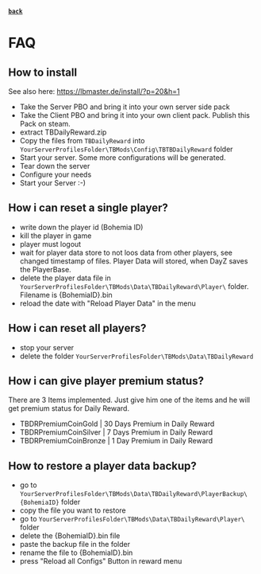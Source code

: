 [**`back`**](./Readme.md)

# FAQ

## How to install

See also here: https://lbmaster.de/install/?p=20&h=1

- Take the Server PBO and bring it into your own server side pack
- Take the Client PBO and bring it into your own client pack. Publish this Pack on steam.
- extract TBDailyReward.zip
- Copy the files from `TBDailyReward` into `YourServerProfilesFolder\TBMods\Config\TBTBDailyReward` folder
- Start your server. Some more configurations will be generated.
- Tear down the server
- Configure your needs
- Start your Server :-)

## How i can reset a single player?
- write down the player id (Bohemia ID)
- kill the player in game
- player must logout
- wait for player data store to not loos data from other players, see changed timestamp of files. Player Data will stored, when DayZ saves the PlayerBase.
- delete the player data file in `YourServerProfilesFolder\TBMods\Data\TBDailyReward\Player\` folder. Filename is {BohemiaID}.bin
- reload the date with "Reload Player Data" in the menu

## How i can reset all players?
- stop your server
- delete the folder `YourServerProfilesFolder\TBMods\Data\TBDailyReward`

## How i can give player premium status?

There are 3 Items implemented. Just give him one of the items and he will get premium status for Daily Reward.

- TBDRPremiumCoinGold | 30 Days Premium in Daily Reward
- TBDRPremiumCoinSilver | 7 Days Premium in Daily Reward
- TBDRPremiumCoinBronze | 1 Day Premium in Daily Reward

## How to restore a player data backup?
- go to `YourServerProfilesFolder\TBMods\Data\TBDailyReward\PlayerBackup\{BohemiaID}` folder
- copy the file you want to restore
- go to `YourServerProfilesFolder\TBMods\Data\TBDailyReward\Player\` folder
- delete the {BohemiaID}.bin file
- paste the backup file in the folder
- rename the file to {BohemiaID}.bin
- press "Reload all Configs" Button in reward menu